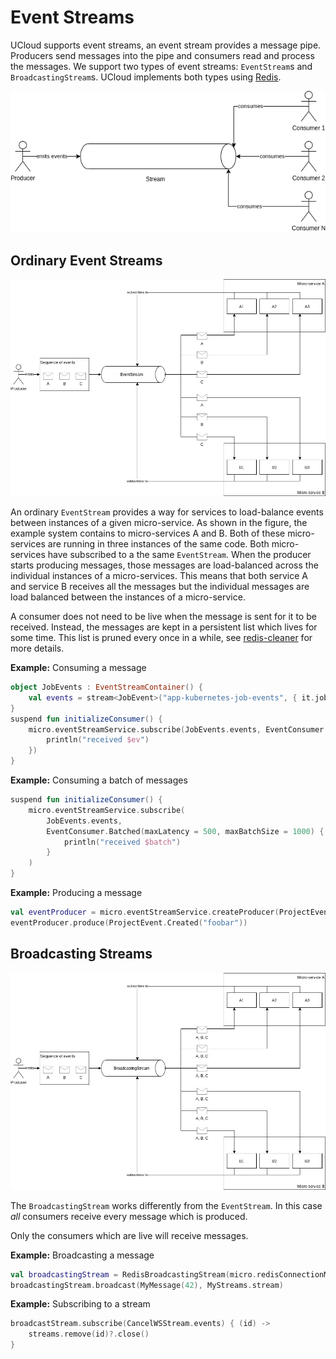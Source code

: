 # Event Streams

UCloud supports event streams, an event stream provides a message pipe. Producers send messages into the pipe and
consumers read and process the messages. We support two types of event streams: `EventStream`s and 
`BroadcastingStream`s. UCloud implements both types using [Redis](https://redis.io).

![](generic_stream.png)

## Ordinary Event Streams

![](normal_stream.png)

An ordinary `EventStream` provides a way for services to load-balance events between instances of a given micro-service.
As shown in the figure, the example system contains to micro-services A and B. Both of these micro-services are running
in three instances of the same code. Both micro-services have subscribed to a the same `EventStream`. When the producer
starts producing messages, those messages are load-balanced across the individual instances of a micro-services. This
means that both service A and service B receives all the messages but the individual messages are load balanced between
the instances of a micro-service.

A consumer does not need to be live when the message is sent for it to be received. Instead, the messages are kept in
a persistent list which lives for some time. This list is pruned every once in a while, see
[redis-cleaner](../../../redis-cleaner-service/README.md) for more details.

__Example:__ Consuming a message

```kotlin
object JobEvents : EventStreamContainer() {
    val events = stream<JobEvent>("app-kubernetes-job-events", { it.jobName })
}
suspend fun initializeConsumer() {
    micro.eventStreamService.subscribe(JobEvents.events, EventConsumer.Immediate { ev ->
        println("received $ev")
    })
}
```

__Example:__ Consuming a batch of messages

```kotlin
suspend fun initializeConsumer() {
    micro.eventStreamService.subscribe(
        JobEvents.events, 
        EventConsumer.Batched(maxLatency = 500, maxBatchSize = 1000) { batch ->
            println("received $batch")
        }
    )
}
```

__Example:__ Producing a message

```kotlin
val eventProducer = micro.eventStreamService.createProducer(ProjectEvents.events)
eventProducer.produce(ProjectEvent.Created("foobar"))
```

## Broadcasting Streams

![](broadcasting_stream.png)

The `BroadcastingStream` works differently from the `EventStream`. In this case _all_ consumers receive every message
which is produced.

Only the consumers which are live will receive messages.

__Example:__ Broadcasting a message

```kotlin
val broadcastingStream = RedisBroadcastingStream(micro.redisConnectionManager)
broadcastingStream.broadcast(MyMessage(42), MyStreams.stream)
```

__Example:__ Subscribing to a stream

```kotlin
broadcastStream.subscribe(CancelWSStream.events) { (id) ->
    streams.remove(id)?.close()
}
```
